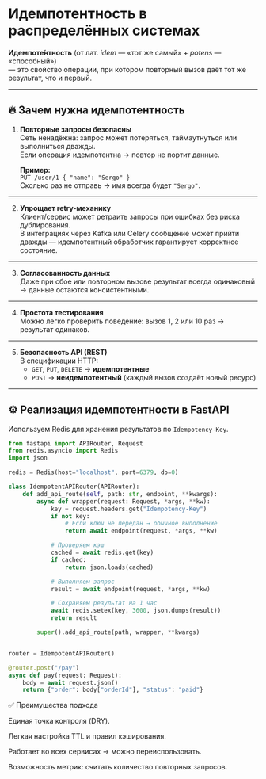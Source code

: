 # Идемпотентность в распределённых системах

**Идемпоте́нтность** (от лат. *idem* — «тот же самый» + *potens* — «способный»)  
— это свойство операции, при котором повторный вызов даёт тот же результат, что и первый.

---

## 🔥 Зачем нужна идемпотентность

1. **Повторные запросы безопасны**  
   Сеть ненадёжна: запрос может потеряться, таймаутнуться или выполниться дважды.  
   Если операция идемпотентна → повтор не портит данные.

   **Пример:**  
   `PUT /user/1 { "name": "Sergo" }`  
   Сколько раз не отправь → имя всегда будет `"Sergo"`.

---

2. **Упрощает retry-механику**  
   Клиент/сервис может ретраить запросы при ошибках без риска дублирования.  
   В интеграциях через Kafka или Celery сообщение может прийти дважды — идемпотентный обработчик гарантирует корректное состояние.

---

3. **Согласованность данных**  
   Даже при сбое или повторном вызове результат всегда одинаковый → данные остаются консистентными.

---

4. **Простота тестирования**  
   Можно легко проверить поведение: вызов 1, 2 или 10 раз → результат одинаков.

---

5. **Безопасность API (REST)**  
   В спецификации HTTP:
   - `GET`, `PUT`, `DELETE` → **идемпотентные**
   - `POST` → **неидемпотентный** (каждый вызов создаёт новый ресурс)

---

## ⚙️ Реализация идемпотентности в FastAPI

Используем Redis для хранения результатов по `Idempotency-Key`.

```python
from fastapi import APIRouter, Request
from redis.asyncio import Redis
import json

redis = Redis(host="localhost", port=6379, db=0)

class IdempotentAPIRouter(APIRouter):
    def add_api_route(self, path: str, endpoint, **kwargs):
        async def wrapper(request: Request, *args, **kw):
            key = request.headers.get("Idempotency-Key")
            if not key:
                # Если ключ не передан → обычное выполнение
                return await endpoint(request, *args, **kw)

            # Проверяем кэш
            cached = await redis.get(key)
            if cached:
                return json.loads(cached)

            # Выполняем запрос
            result = await endpoint(request, *args, **kw)

            # Сохраняем результат на 1 час
            await redis.setex(key, 3600, json.dumps(result))
            return result

        super().add_api_route(path, wrapper, **kwargs)


router = IdempotentAPIRouter()

@router.post("/pay")
async def pay(request: Request):
    body = await request.json()
    return {"order": body["orderId"], "status": "paid"}

```

✅ Преимущества подхода

Единая точка контроля (DRY).

Легкая настройка TTL и правил кэширования.

Работает во всех сервисах → можно переиспользовать.

Возможность метрик: считать количество повторных запросов.
